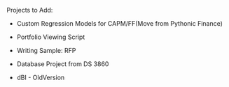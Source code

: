 Projects to Add:

- Custom Regression Models for CAPM/FF(Move from Pythonic Finance)

- Portfolio Viewing Script

- Writing Sample: RFP

- Database Project from DS 3860

- dBI - OldVersion
